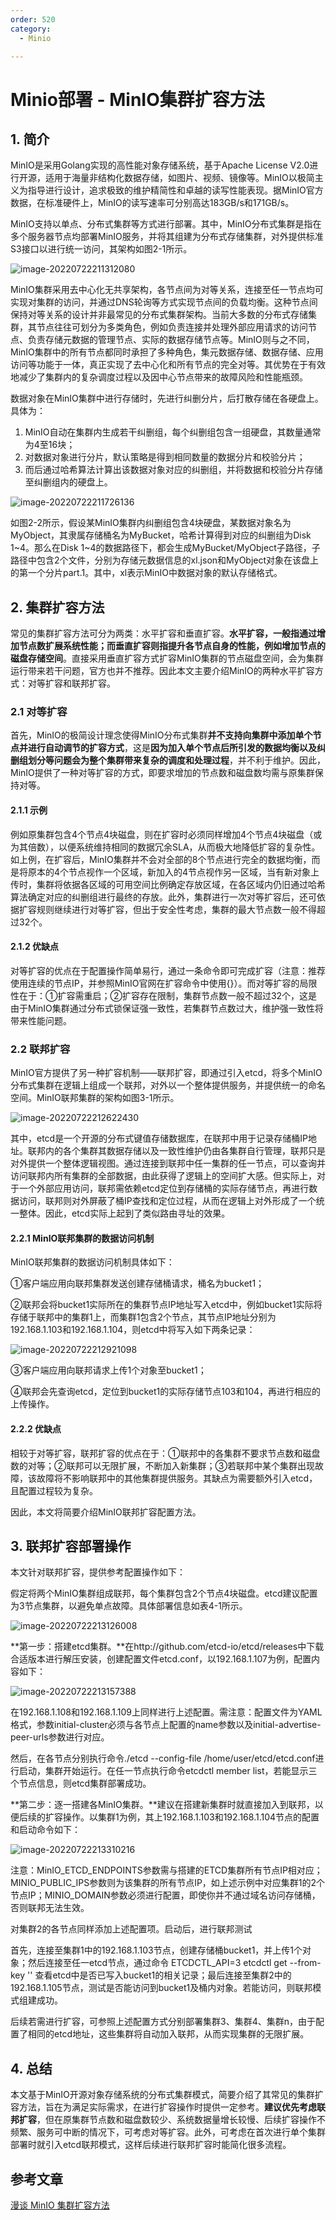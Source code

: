 ```yaml
---
order: 520
category:
  - Minio

---
```


# Minio部署 - MinIO集群扩容方法

## 1. 简介

MinIO是采用Golang实现的高性能对象存储系统，基于Apache License V2.0进行开源，适用于海量非结构化数据存储，如图片、视频、镜像等。MinIO以极简主义为指导进行设计，追求极致的维护精简性和卓越的读写性能表现。据MinIO官方数据，在标准硬件上，MinIO的读写速率可分别高达183GB/s和171GB/s。

MinIO支持以单点、分布式集群等方式进行部署。其中，MinIO分布式集群是指在多个服务器节点均部署MinIO服务，并将其组建为分布式存储集群，对外提供标准S3接口以进行统一访问，其架构如图2-1所示。

![image-20220722211312080](https://abelsun-1256449468.cos.ap-beijing.myqcloud.com/image/image-20220722211312080.png)

MinIO集群采用去中心化无共享架构，各节点间为对等关系，连接至任一节点均可实现对集群的访问，并通过DNS轮询等方式实现节点间的负载均衡。这种节点间保持对等关系的设计并非最常见的分布式集群架构。当前大多数的分布式存储集群，其节点往往可划分为多类角色，例如负责连接并处理外部应用请求的访问节点、负责存储元数据的管理节点、实际的数据存储节点等。MinIO则与之不同，MinIO集群中的所有节点都同时承担了多种角色，集元数据存储、数据存储、应用访问等功能于一体，真正实现了去中心化和所有节点的完全对等。其优势在于有效地减少了集群内的复杂调度过程以及因中心节点带来的故障风险和性能瓶颈。

数据对象在MinIO集群中进行存储时，先进行纠删分片，后打散存储在各硬盘上。具体为：

1. MinIO自动在集群内生成若干纠删组，每个纠删组包含一组硬盘，其数量通常为4至16块；
2. 对数据对象进行分片，默认策略是得到相同数量的数据分片和校验分片；
3. 而后通过哈希算法计算出该数据对象对应的纠删组，并将数据和校验分片存储至纠删组内的硬盘上。

![image-20220722211726136](https://abelsun-1256449468.cos.ap-beijing.myqcloud.com/image/image-20220722211726136.png)

如图2-2所示，假设某MinIO集群内纠删组包含4块硬盘，某数据对象名为MyObject，其隶属存储桶名为MyBucket，哈希计算得到对应的纠删组为Disk 1~4。那么在Disk 1~4的数据路径下，都会生成MyBucket/MyObject子路径，子路径中包含2个文件，分别为存储元数据信息的xl.json和MyObject对象在该盘上的第一个分片part.1。其中，xl表示MinIO中数据对象的默认存储格式。

## 2. 集群扩容方法

常见的集群扩容方法可分为两类：水平扩容和垂直扩容。**水平扩容，一般指通过增加节点数扩展系统性能；而垂直扩容则指提升各节点自身的性能，例如增加节点的磁盘存储空间**。直接采用垂直扩容方式扩容MinIO集群的节点磁盘空间，会为集群运行带来若干问题，官方也并不推荐。因此本文主要介绍MinIO的两种水平扩容方式：对等扩容和联邦扩容。

### 2.1 对等扩容

首先，MinIO的极简设计理念使得MinIO分布式集群**并不支持向集群中添加单个节点并进行自动调节的扩容方式**，这是**因为加入单个节点后所引发的数据均衡以及纠删组划分等问题会为整个集群带来复杂的调度和处理过程**，并不利于维护。因此，MinIO提供了一种对等扩容的方式，即要求增加的节点数和磁盘数均需与原集群保持对等。

#### 2.1.1 示例

例如原集群包含4个节点4块磁盘，则在扩容时必须同样增加4个节点4块磁盘（或为其倍数），以便系统维持相同的数据冗余SLA，从而极大地降低扩容的复杂性。如上例，在扩容后，MinIO集群并不会对全部的8个节点进行完全的数据均衡，而是将原本的4个节点视作一个区域，新加入的4节点视作另一区域，当有新对象上传时，集群将依据各区域的可用空间比例确定存放区域，在各区域内仍旧通过哈希算法确定对应的纠删组进行最终的存放。此外，集群进行一次对等扩容后，还可依据扩容规则继续进行对等扩容，但出于安全性考虑，集群的最大节点数一般不得超过32个。

#### 2.1.2 优缺点

对等扩容的优点在于配置操作简单易行，通过一条命令即可完成扩容（注意：推荐使用连续的节点IP，并参照MinIO官网在扩容命令中使用{}）。而对等扩容的局限性在于：①扩容需重启；②扩容存在限制，集群节点数一般不超过32个，这是由于MinIO集群通过分布式锁保证强一致性，若集群节点数过大，维护强一致性将带来性能问题。

### **2.2 联邦扩容**

MinIO官方提供了另一种扩容机制——联邦扩容，即通过引入etcd，将多个MinIO分布式集群在逻辑上组成一个联邦，对外以一个整体提供服务，并提供统一的命名空间。MinIO联邦集群的架构如图3-1所示。

![image-20220722212622430](https://abelsun-1256449468.cos.ap-beijing.myqcloud.com/image/image-20220722212622430.png)

其中，etcd是一个开源的分布式键值存储数据库，在联邦中用于记录存储桶IP地址。联邦内的各个集群其数据存储以及一致性维护仍由各集群自行管理，联邦只是对外提供一个整体逻辑视图。通过连接到联邦中任一集群的任一节点，可以查询并访问联邦内所有集群的全部数据，由此获得了逻辑上的空间扩大感。但实际上，对于一个外部应用访问，联邦需依赖etcd定位到存储桶的实际存储节点，再进行数据访问，联邦则对外屏蔽了桶IP查找和定位过程，从而在逻辑上对外形成了一个统一整体。因此，etcd实际上起到了类似路由寻址的效果。

#### 2.2.1 MinIO联邦集群的数据访问机制

MinIO联邦集群的数据访问机制具体如下：

①客户端应用向联邦集群发送创建存储桶请求，桶名为bucket1；

②联邦会将bucket1实际所在的集群节点IP地址写入etcd中，例如bucket1实际将存储于联邦中的集群1上，而集群1包含2个节点，其节点IP地址分别为192.168.1.103和192.168.1.104，则etcd中将写入如下两条记录：

![image-20220722212921098](https://abelsun-1256449468.cos.ap-beijing.myqcloud.com/image/image-20220722212921098.png)

③客户端应用向联邦请求上传1个对象至bucket1；

④联邦会先查询etcd，定位到bucket1的实际存储节点103和104，再进行相应的上传操作。

#### 2.2.2 优缺点

相较于对等扩容，联邦扩容的优点在于：①联邦中的各集群不要求节点数和磁盘数的对等；②联邦可以无限扩展，不断加入新集群；③若联邦中某个集群出现故障，该故障将不影响联邦中的其他集群提供服务。其缺点为需要额外引入etcd，且配置过程较为复杂。

因此，本文将简要介绍MinIO联邦扩容配置方法。

## 3. **联邦扩容部署操作**

本文针对联邦扩容，提供参考配置操作如下：

假定将两个MinIO集群组成联邦，每个集群包含2个节点4块磁盘。etcd建议配置为3节点集群，以避免单点故障。具体部署信息如表4-1所示。

![image-20220722213126008](https://abelsun-1256449468.cos.ap-beijing.myqcloud.com/image/image-20220722213126008.png)

**第一步：搭建etcd集群。**在http://github.com/etcd-io/etcd/releases中下载合适版本进行解压安装，创建配置文件etcd.conf，以192.168.1.107为例，配置内容如下：

![image-20220722213157388](https://abelsun-1256449468.cos.ap-beijing.myqcloud.com/image/image-20220722213157388.png)

在192.168.1.108和192.168.1.109上同样进行上述配置。需注意：配置文件为YAML格式，参数initial-cluster必须与各节点上配置的name参数以及initial-advertise-peer-urls参数进行对应。

然后，在各节点分别执行命令./etcd --config-file /home/user/etcd/etcd.conf进行启动，集群开始运行。在任一节点执行命令etcdctl member list，若能显示三个节点信息，则etcd集群部署成功。

**第二步：逐一搭建各MinIO集群。**建议在搭建新集群时就直接加入到联邦，以便后续的扩容操作。以集群1为例，其上192.168.1.103和192.168.1.104节点的配置和启动命令如下：

![image-20220722213310216](https://abelsun-1256449468.cos.ap-beijing.myqcloud.com/image/image-20220722213310216.png)

注意：MinIO_ETCD_ENDPOINTS参数需与搭建的ETCD集群所有节点IP相对应；MINIO_PUBLIC_IPS参数则为该集群的所有节点IP，如上述示例中对应集群1的2个节点IP；MINIO_DOMAIN参数必须进行配置，即使你并不通过域名访问存储桶，否则联邦无法生效。

对集群2的各节点同样添加上述配置项。启动后，进行联邦测试

首先，连接至集群1中的192.168.1.103节点，创建存储桶bucket1，并上传1个对象；然后连接至任一etcd节点，通过命令 ETCDCTL_API=3 etcdctl get --from-key '' 查看etcd中是否已写入bucket1的相关记录；最后连接至集群2中的192.168.1.105节点，测试是否能访问到bucket1及桶内对象。若能访问，则联邦模式组建成功。

后续若需进行扩容，可参照上述配置方式分别部署集群3、集群4、集群n，由于配置了相同的etcd地址，这些集群将自动加入联邦，从而实现集群的无限扩展。

## 4. 总结

本文基于MinIO开源对象存储系统的分布式集群模式，简要介绍了其常见的集群扩容方法，旨在为满足实际需求，在进行扩容操作时提供一定参考。**建议优先考虑联邦扩容**，但在原集群节点数和磁盘数较少、系统数据量增长较慢、后续扩容操作不频繁、服务可中断的情况下，可考虑对等扩容。此外，可考虑在首次进行单个集群部署时就引入etcd联邦模式，这样后续进行联邦扩容时能简化很多流程。

## 参考文章

[漫谈 MinIO 集群扩容方法](https://mp.weixin.qq.com/s/0W7_UaqeSUfSnG9wr2nywA)